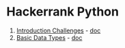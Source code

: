 # Hackerrank Python

1. [Introduction Challenges](https://www.hackerrank.com/domains/python/py-introduction) - [doc](introduction/introduction.md)
2. [Basic Data Types](https://www.hackerrank.com/domains/python/py-basic-data-types) - [doc](basic-data-types/basic-data-types.md)